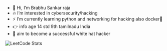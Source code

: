 - 👋 Hi, I’m Brabhu Sankar raja
- 🔥 I’m interested in cybersecurity/hacking
- ⚡ I’m currently learning python and networking for hacking also docker🤞
- 👉 info age 14 std 9th tamilnadu India 
- 🌱 aim to become a successful white hat hacker

![LeetCode Stats](https://leetcard.jacoblin.cool/brabhu?theme=light&font=Over%20the%20Rainbow)